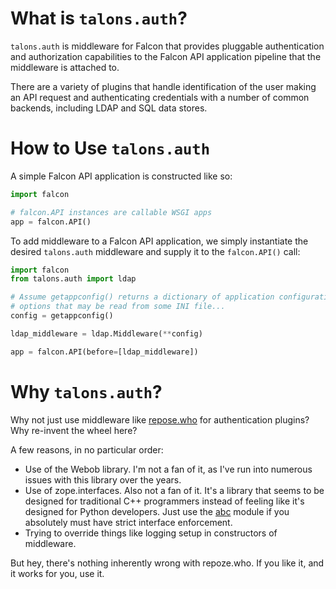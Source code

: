 What is `talons.auth`?
======================

`talons.auth` is middleware for Falcon that provides pluggable authentication
and authorization capabilities to the Falcon API application pipeline that
the middleware is attached to.

There are a variety of plugins that handle identification of the user making
an API request and authenticating credentials with a number of common backends,
including LDAP and SQL data stores.

How to Use `talons.auth`
========================

A simple Falcon API application is constructed like so:

```python
import falcon

# falcon.API instances are callable WSGI apps
app = falcon.API()
```

To add middleware to a Falcon API application, we simply instantiate the
desired `talons.auth` middleware and supply it to the `falcon.API()` call:

```python
import falcon
from talons.auth import ldap

# Assume getappconfig() returns a dictionary of application configuration
# options that may be read from some INI file...
config = getappconfig()

ldap_middleware = ldap.Middleware(**config)

app = falcon.API(before=[ldap_middleware])
```


Why `talons.auth`?
==================

Why not just use middleware like [repose.who](http://docs.repoze.org/who/2.0/index.html) for
authentication plugins? Why re-invent the wheel here?

A few reasons, in no particular order:

* Use of the Webob library. I'm not a fan of it, as I've run into numerous issues with
  this library over the years.
* Use of zope.interfaces. Also not a fan of it. It's a library that seems to be designed
  for traditional C++ programmers instead of feeling like it's designed for Python developers.
  Just use the [abc](http://docs.python.org/2/library/abc.html) module if you absolutely must
  have strict interface enforcement.
* Trying to override things like logging setup in constructors of middleware.

But hey, there's nothing inherently wrong with repoze.who. If you like it, and it works
for you, use it.
